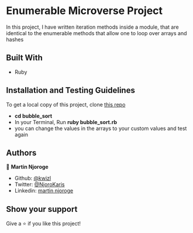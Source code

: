 # Enumerable Microverse Project

In this project, I have written iteration methods inside a module, that are identical to the enumerable methods that allow one to loop over arrays and hashes


## Built With

- Ruby

## Installation and Testing Guidelines
  To get a local copy of this project, clone [this repo](https://github.com/kwizl/enumerable)
  - **cd bubble_sort**
  - In your Terminal, Run **ruby bubble_sort.rb**
  - you can change the values in the arrays to your custom values and test again

## Authors

👤 **Martin Njoroge**

- Github: [@kwizl](https://github.com/kwizl)
- Twitter: [@NjoroKaris](https://twitter.com/NjoroKaris)
- Linkedin: [martin njoroge](https://www.linkedin.com/in/martin-njoroge-098774110/)


## Show your support

Give a ⭐️ if you like this project!
